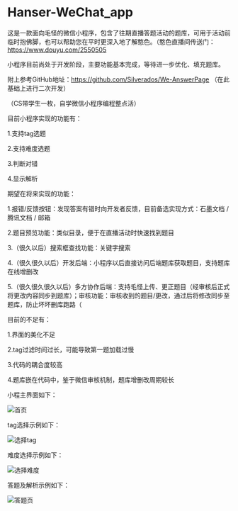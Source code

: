 # Hanser-WeChat_app
这是一款面向毛怪的微信小程序，包含了往期直播答题活动的题库，可用于活动前临时抱佛脚，也可以帮助您在平时更深入地了解憨色。（憨色直播间传送门：https://www.douyu.com/2550505

小程序目前尚处于开发阶段，主要功能基本完成，等待进一步优化、填充题库。

附上参考GitHub地址：https://github.com/Silverados/We-AnswerPage （在此基础上进行二次开发）

（CS带学生一枚，自学微信小程序编程整点活）  

目前小程序实现的功能有：  

1.支持tag选题

2.支持难度选题

3.判断对错

4.显示解析  


期望在将来实现的功能：  

1.报错/反馈按钮：发现答案有错时向开发者反馈，目前备选实现方式：石墨文档 / 腾讯文档 / 邮箱

2.题目预览功能：类似目录，便于在直播活动时快速找到题目

3.（很久以后）搜索框查找功能：关键字搜索

4.（很久很久以后）开发后端：小程序以后直接访问后端题库获取题目，支持题库在线增删改

5.（很久很久很久以后）多方协作后端：支持毛怪上传、更正题目（经审核后正式将更改内容同步到题库）；审核功能：审核收到的题目/更改，通过后将修改同步至题库，防止坏坏删库跑路（   


目前的不足有：

1.界面的美化不足

2.tag过滤时间过长，可能导致第一题加载过慢

3.代码的耦合度较高

4.题库嵌在代码中，鉴于微信审核机制，题库增删改周期较长  



小程主界面如下：  
  
![首页](https://github.com/Misaka10211/Hanser-WeChat_app/blob/main/wiki/demo-home_page.png)  


tag选择示例如下：  
  
![选择tag](https://github.com/Misaka10211/Hanser-WeChat_app/blob/main/wiki/demo-home_page-tag.png)  

难度选择示例如下：  
  
![选择难度](https://github.com/Misaka10211/Hanser-WeChat_app/blob/main/wiki/demo-home-page-difficulty.png)  
  
答题及解析示例如下：  
  
![答题页](https://github.com/Misaka10211/Hanser-WeChat_app/blob/main/wiki/demo-content.png)
